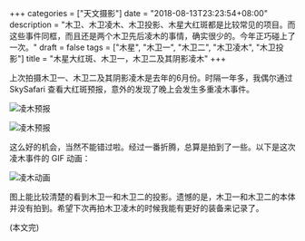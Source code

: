 +++
categories = ["天文摄影"]
date = "2018-08-13T23:23:54+08:00"
description = "木卫、木卫凌木、木卫投影、木星大红斑都是比较常见的项目。而这些事件同框，而且还是两个木卫先后凌木的事情，确实很少的。今年正巧碰上了一次。"
draft = false
tags = ["木星", "木卫一", "木卫二", "木卫凌木", "木卫投影"]
title = "木星大红斑、木卫一，木卫二及其阴影凌木"
+++

上次拍摄木卫一、木卫二及其阴影凌木是去年的6月份。时隔一年多，我偶尔通过 SkySafari 查看大红斑预报，意外的发现了晚上会发生多重凌木事件。

<!--more-->

![凌木预报](/images/jupiter_prediction_20180813_1.png)

![凌木预报](/images/jupiter_prediction_20180813_2.png)

这么好的机会，当然不能错过啦。经过一番折腾，总算是拍到了一些。以下是这次凌木事件的 GIF 动画：

![凌木动画](/images/jupiter_moon_transit_20180815.gif)

图上能比较清楚的看到木卫一和木卫二的投影。遗憾的是，木卫一和木卫二的本体并没有拍到。希望下次再拍木卫凌木的时候我能有更好的装备来记录了。

(本文完)
